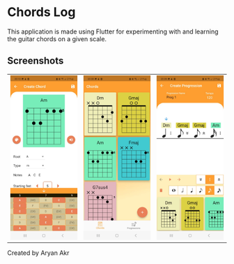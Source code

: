 # Chords Log

This application is made using Flutter for experimenting with and learning the guitar chords on a given scale.

## Screenshots

<table>
  <tr>
    <td><img src="screenshots/create_chord.jpg"></td>
    <td><img src="screenshots/chords_list.jpg"></td>
    <td><img src="screenshots/create_progression.jpg" ></td>
  </tr>
</table>

Created by Aryan Akr

